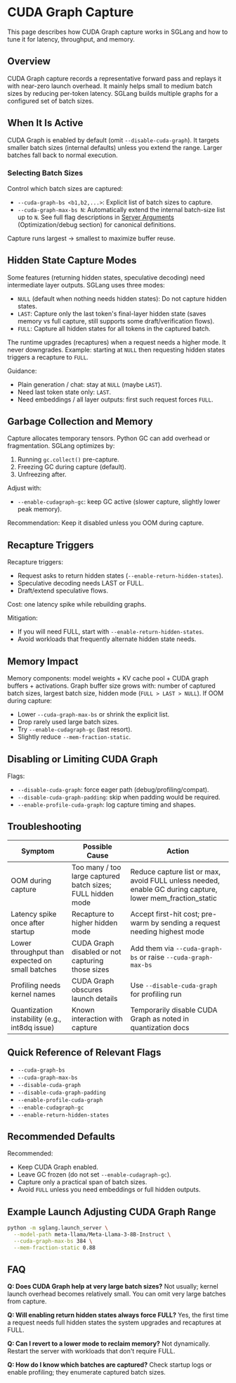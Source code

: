 # CUDA Graph Capture

This page describes how CUDA Graph capture works in SGLang and how to tune it for latency, throughput, and memory.

## Overview
CUDA Graph capture records a representative forward pass and replays it with near-zero launch overhead. It mainly helps small to medium batch sizes by reducing per-token latency. SGLang builds multiple graphs for a configured set of batch sizes.

## When It Is Active
CUDA Graph is enabled by default (omit `--disable-cuda-graph`).
It targets smaller batch sizes (internal defaults) unless you extend the range. Larger batches fall back to normal execution.

### Selecting Batch Sizes
Control which batch sizes are captured:
- `--cuda-graph-bs <b1,b2,...>`: Explicit list of batch sizes to capture.
- `--cuda-graph-max-bs N`: Automatically extend the internal batch-size list up to `N`.
See full flag descriptions in [Server Arguments](server_arguments.md) (Optimization/debug section) for canonical definitions.

Capture runs largest -> smallest to maximize buffer reuse.

## Hidden State Capture Modes
Some features (returning hidden states, speculative decoding) need intermediate layer outputs. SGLang uses three modes:
- `NULL` (default when nothing needs hidden states): Do not capture hidden states.
- `LAST`: Capture only the last token's final-layer hidden state (saves memory vs full capture, still supports some draft/verification flows).
- `FULL`: Capture all hidden states for all tokens in the captured batch.

The runtime upgrades (recaptures) when a request needs a higher mode. It never downgrades. Example: starting at `NULL` then requesting hidden states triggers a recapture to `FULL`.

Guidance:
- Plain generation / chat: stay at `NULL` (maybe `LAST`).
- Need last token state only: `LAST`.
- Need embeddings / all layer outputs: first such request forces `FULL`.

## Garbage Collection and Memory
Capture allocates temporary tensors. Python GC can add overhead or fragmentation. SGLang optimizes by:
1. Running `gc.collect()` pre-capture.
2. Freezing GC during capture (default).
3. Unfreezing after.

Adjust with:
- `--enable-cudagraph-gc`: keep GC active (slower capture, slightly lower peak memory).

Recommendation: Keep it disabled unless you OOM during capture.

## Recapture Triggers
Recapture triggers:
- Request asks to return hidden states (`--enable-return-hidden-states`).
- Speculative decoding needs LAST or FULL.
- Draft/extend speculative flows.

Cost: one latency spike while rebuilding graphs.

Mitigation:
- If you will need FULL, start with `--enable-return-hidden-states`.
- Avoid workloads that frequently alternate hidden state needs.

## Memory Impact
Memory components: model weights + KV cache pool + CUDA graph buffers + activations.
Graph buffer size grows with: number of captured batch sizes, largest batch size, hidden mode (`FULL > LAST > NULL`).
If OOM during capture:
- Lower `--cuda-graph-max-bs` or shrink the explicit list.
- Drop rarely used large batch sizes.
- Try `--enable-cudagraph-gc` (last resort).
- Slightly reduce `--mem-fraction-static`.

## Disabling or Limiting CUDA Graph
Flags:
- `--disable-cuda-graph`: force eager path (debug/profiling/compat).
- `--disable-cuda-graph-padding`: skip when padding would be required.
- `--enable-profile-cuda-graph`: log capture timing and shapes.

## Troubleshooting
| Symptom | Possible Cause | Action |
|--------|----------------|--------|
| OOM during capture | Too many / too large captured batch sizes; FULL hidden mode | Reduce capture list or max, avoid FULL unless needed, enable GC during capture, lower mem_fraction_static |
| Latency spike once after startup | Recapture to higher hidden mode | Accept first-hit cost; pre-warm by sending a request needing highest mode |
| Lower throughput than expected on small batches | CUDA Graph disabled or not capturing those sizes | Add them via `--cuda-graph-bs` or raise `--cuda-graph-max-bs` |
| Profiling needs kernel names | CUDA Graph obscures launch details | Use `--disable-cuda-graph` for profiling run |
| Quantization instability (e.g., int8dq issue) | Known interaction with capture | Temporarily disable CUDA Graph as noted in quantization docs |

## Quick Reference of Relevant Flags
- `--cuda-graph-bs`
- `--cuda-graph-max-bs`
- `--disable-cuda-graph`
- `--disable-cuda-graph-padding`
- `--enable-profile-cuda-graph`
- `--enable-cudagraph-gc`
- `--enable-return-hidden-states`

## Recommended Defaults
Recommended:
- Keep CUDA Graph enabled.
- Leave GC frozen (do not set `--enable-cudagraph-gc`).
- Capture only a practical span of batch sizes.
- Avoid `FULL` unless you need embeddings or full hidden outputs.

## Example Launch Adjusting CUDA Graph Range
```bash
python -m sglang.launch_server \
  --model-path meta-llama/Meta-Llama-3-8B-Instruct \
  --cuda-graph-max-bs 384 \
  --mem-fraction-static 0.88
```

## FAQ
**Q: Does CUDA Graph help at very large batch sizes?**
Not usually; kernel launch overhead becomes relatively small. You can omit very large batches from capture.

**Q: Will enabling return hidden states always force FULL?**
Yes, the first time a request needs full hidden states the system upgrades and recaptures at FULL.

**Q: Can I revert to a lower mode to reclaim memory?**
Not dynamically. Restart the server with workloads that don't require FULL.

**Q: How do I know which batches are captured?**
Check startup logs or enable profiling; they enumerate captured batch sizes.
